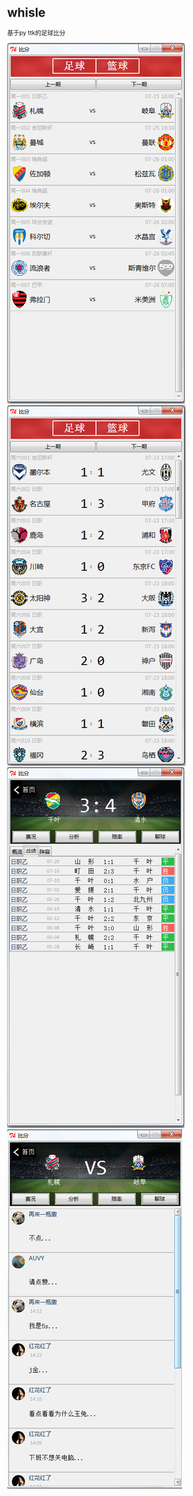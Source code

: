 # whisle
基于py ttk的足球比分

![home](xhome.png)
![startup](xstartup.png)
![detail](xdetail.png)
![chat](xchat.png)